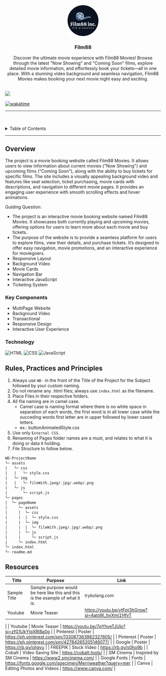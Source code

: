 <a name="readme-top">

<br/>

<br />
<div align="center">
  <a href="https://github.com/zyx-0314/">
  <!-- TODO: If you want to add logo or banner you can add it here -->
    <img src="./assets/img/logoc.png" alt="Film88" width="100" height="100">
  </a>
<!-- TODO: Change Title to the name of the title of your Project -->
  <h3 align="center">Film88</h3>
</div>
<!-- TODO: Make a short description -->
<div align="center">
Discover the ultimate movie experience with Film88 Movies! Browse through the latest "Now Showing" and "Coming Soon" films, explore detailed movie information, and effortlessly book your tickets—all in one place. With a stunning video background and seamless navigation, Film88 Movies makes booking your next movie night easy and exciting.
</div>

<br />

<!-- TODO: Change the zyx-0314 into your github username  -->
<!-- TODO: Change the WD-Template-Project into the same name of your folder -->
![](https://visit-counter.vercel.app/counter.png?page=nicollechoy/AWD-Seatwork-1-3-CN-25)

[![wakatime](https://wakatime.com/badge/user/018dd99a-4985-4f98-8216-6ca6fe2ce0f8/project/63501637-9a31-42f0-960d-4d0ab47977f8.svg)](https://wakatime.com/badge/user/018dd99a-4985-4f98-8216-6ca6fe2ce0f8/project/63501637-9a31-42f0-960d-4d0ab47977f8)

---

<br />
<br />

<!-- TODO: If you want to add more layers for your readme -->
<details>
  <summary>Table of Contents</summary>
  <ol>
    <li>
      <a href="#overview">Overview</a>
      <ol>
        <li>
          <a href="#key-components">Key Components</a>
        </li>
        <li>
          <a href="#technology">Technology</a>
        </li>
      </ol>
    </li>
    <li>
      <a href="#rule,-practices-and-principles">Rules, Practices and Principles</a>
    </li>
    <li>
      <a href="#resources">Resources</a>
    </li>
  </ol>
</details>

---

## Overview

<!-- TODO: To be changed -->
<!-- The following are just sample -->
The project is a movie booking website called Film88 Movies. It allows users to view information about current movies ("Now Showing") and upcoming films ("Coming Soon"), along with the ability to buy tickets for specific films. The site includes a visually appealing background video and features like seat selection, ticket purchasing, movie cards with descriptions, and navigation to different movie pages. It provides an engaging user experience with smooth scrolling effects and hover animations.

Guiding Question:
- The project is an interactive movie booking website named Film88 Movies. It showcases both currently playing and upcoming movies, offering options for users to learn more about each movie and buy tickets.
- The purpose of the website is to provide a seamless platform for users to explore films, view their details, and purchase tickets. It’s designed to offer easy navigation, movie promotions, and an interactive experience for moviegoers.
- Responsive Layout
- Background Video
- Movie Cards
- Navigation Bar
- Interactive JavaScript
- Ticketing System

### Key Components
<!-- TODO: List of Key Components -->
<!-- The following are just sample -->
- MultiPage Website
- Background Video
- Transactional
- Responsive Design
- Interactive User Experience

### Technology
<!-- TODO: List of Technology Used -->
![HTML](https://img.shields.io/badge/HTML-E34F26?style=for-the-badge&logo=html5&logoColor=white)
![CSS](https://img.shields.io/badge/CSS-1572B6?style=for-the-badge&logo=css3&logoColor=white)
![JavaScript](https://img.shields.io/badge/JavaScript-F7DF1E?style=for-the-badge&logo=javascript&logoColor=white)

## Rules, Practices and Principles
1. Always use `WD-` in the front of the Title of the Project for the Subject followed by your custom naming.
2. Do not rename any .html files; always use `index.html` as the filename.
3. Place Files in their respective folders.
4. All file naming are in camel case.
   - Camel case is naming format where there is no white space in separation of each words, the first word is in all lower case while the succeding words first letter are in upper followed by lower cased letters.
   - ex.: buttonAnimatedStyle.css
5. Use only `External CSS`.
6. Renaming of Pages folder names are a must, and relates to what it is doing or data it holding.
7. File Structure to follow below.

```
WD-ProjectName
└─ assets
|   └─ css
|   |   └─ style.css
|   └─ img
|   |   └─ fileWith.jpeg/.jpg/.webp/.png
|   └─ js
|       └─ script.js
└─ pages
|  └─ pageName
|     └─ assets
|     |  └─ css
|     |  |  └─ style.css
|     |  └─ img
|     |  |  └─ fileWith.jpeg/.jpg/.webp/.png
|     |  └─ js
|     |     └─ script.js
|     └─ index.html
└─ index.html
└─ readme.md
```

## Resources

<!-- TODO: Add References -->
| Title | Purpose | Link |
|-|-|-|
| Sample Title | Sample purpose would be here like this and this is the example of what it is. | trykolang.com |
| Youtube | Movie Teaser | https://youtu.be/ytFpt3hGrqw?si=4atoW_hvXmi1HfvT
 |
| Youtube | Movie Teaser | https://youtu.be/7qYhveTJUlo?si=zfG1UkYlgXRl8a0g |
| Pinterest | Poster | https://ph.pinterest.com/pin/133067363982327805/
 |
| Pinterest | Poster | https://ph.pinterest.com/pin/42784265205146077/
 |
| Google  | Poster | https://rb.gy/oligyu |
| FREEPIK | Stock Video | https://rb.gy/s0ho9b |
| Cobalt | Video Saving Site | https://cobalt.tools/
 |
| SM Cinema | Inspired by SM Cinema | https://www2.smcinema.com/
 |
| Google Fonts | Fonts | https://fonts.google.com/specimen/Merriweather?query=mer |
| Canva | Editing Photos and Videos | https://www.canva.com/ |